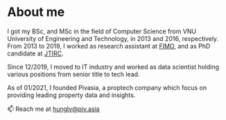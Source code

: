 # About me
I got my BSc, and MSc in the field of Computer Science from VNU University of Engineering and Technology, in 2013 and 2016, respectively. From 2013 to 2019, I worked as research assistant at [FIMO](https://fimo.edu.vn/), and as PhD candidate at [JTIRC](http://jtirc.uet.vnu.edu.vn/). 

Since 12/2019, I moved to IT industry and worked as data scientist holding various positions from senior title to tech lead. 

As of 01/2021, I founded Pivasia, a proptech company which focus on providing leading property data and insights.

📫 Reach me at hunglv@piv.asia
